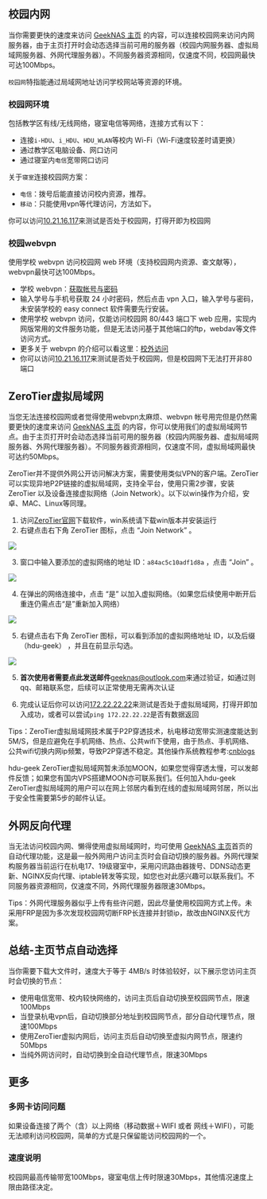## 校园内网 ##
当你需要更快的速度来访问 [GeekNAS 主页](https://hdugeek.me/) 的内容，可以连接校园网来访问内网服务器，由于主页打开时会动态选择当前可用的服务器（校园内网服务器、虚拟局域网服务器、外网代理服务器）。不同服务器资源相同，仅速度不同，校园网最快可达100Mbps。

`校园网`特指能通过局域网地址访问学校网站等资源的环境。

### 校园网环境
包括教学区有线/无线网络，寝室电信等网络，连接方式有以下：

 - 连接`i-HDU`、`i_HDU`、`HDU_WLAN`等校内 Wi-Fi（Wi-Fi速度较差时请更换）
 - 通过教学区电脑设备、网口访问
 - 通过寝室内`电信`宽带网口访问

关于`寝室`连接校园网方案：

 - `电信`：拨号后能直接访问校内资源，推荐。
 - `移动`：只能使用vpn等代理访问，方法如下。

你可以访问[10.21.16.117](http://10.21.16.117)来测试是否处于校园网，打得开即为校园网

### 校园webvpn
使用学校 webvpn 访问校园网 web 环境（支持校园网内资源、查文献等），webvpn最快可达100Mbps。

 - 学校 webvpn：[获取帐号与密码](http://pwd.hdu.edu.cn/vpn.aspx)
 - 输入学号与手机号获取 24 小时密码，然后点击 vpn 入口，输入学号与密码，未安装学校的 easy connect 软件需要先行安装。
 - 使用学校 webvpn 访问，仅能访问校园网 80/443 端口下 web 应用，实现内网版常用的文件服务功能，但是无法访问基于其他端口的ftp，webdav等文件访问方式。
 - 更多关于 webvpn 的介绍可以看这里：[校外访问](http://www.lib.hdu.edu.cn/article4-d057ba7b-234b-43ee-a41d-5ef279f03e8d.html)
 - 你可以访问[10.21.16.117](http://10.21.16.117)来测试是否处于校园网，但是校园网下无法打开非80端口

## ZeroTier虚拟局域网

当您无法连接校园网或者觉得使用webvpn太麻烦、webvpn 帐号用完但是仍然需要更快的速度来访问 [GeekNAS 主页](https://hdugeek.me/) 的内容，你可以使用我们的虚拟局域网节点。由于主页打开时会动态选择当前可用的服务器（校园内网服务器、虚拟局域网服务器、外网代理服务器）。不同服务器资源相同，仅速度不同，虚拟局域网最快可达约50Mbps。

ZeroTier并不提供外网公开访问解决方案，需要使用类似VPN的客户端。ZeroTier可以实现异地P2P链接的虚拟局域网，支持全平台，使用只需2步骤，安装 ZeroTier 以及设备连接虚拟网络（Join Network）。以下以win操作为介绍，安卓、MAC、Linux等同理。

1. 访问[ZeroTier官网](https://www.zerotier.com/download/)下载软件，win系统请下载win版本并安装运行
2. 右键点击右下角 ZeroTier 图标，点击 “Join Network” 。

![](https://geeknas-1252054182.cos.ap-shanghai.myqcloud.com/1591904-20200406144053632-1510049353.png)

3. 窗口中输入要添加的虚拟网络的地址 ID：`a84ac5c10adf1d8a` ，点击 “Join” 。

![](https://geeknas-1252054182.cos.ap-shanghai.myqcloud.com/1591904-20200406144054452-1871050988.png)

4. 在弹出的网络连接中，点击 “是” 以加入虚拟网络。（如果您后续使用中断开后重连仍需点击“是”重新加入网络）

![](https://geeknas-1252054182.cos.ap-shanghai.myqcloud.com/1591904-20200406144055291-1201697383.png)

5. 右键点击右下角 ZeroTier 图标，可以看到添加的虚拟网络地址 ID，以及后缀（hdu-geek） ，并且在前显示勾选。

![](https://geeknas-1252054182.cos.ap-shanghai.myqcloud.com/1591904-20200406144056225-836710985.png)

5. **首次使用者需要点此发送邮件**[geeknas@outlook.com](mailto:geeknas@outlook.com?subject=ZeroTier局域网加入；学号：姓名：)来通过验证，如通过则qq、邮箱联系您，后续可以正常使用无需再次认证

6. 完成认证后你可以访问[172.22.22.22](http://172.22.22.22)来测试是否处于虚拟局域网，打得开即加入成功，或者可以尝试`ping 172.22.22.22`是否有数据返回

Tips：ZeroTier虚拟局域网技术属于P2P穿透技术，杭电移动宽带实测速度能达到5M/S，但是应避免在手机网络、热点、公共wifi下使用，由于热点、手机网络、公共wifi切换内网ip频繁，导致P2P穿透不稳定。其他操作系统教程参考:[cnblogs](https://www.cnblogs.com/Yogile/p/12502311.html)

hdu-geek ZeroTier虚拟局域网暂未添加MOON，如果您觉得穿透太慢，可以发邮件反馈；如果您有国内VPS搭建MOON亦可联系我们。任何加入hdu-geek ZeroTier虚拟局域网的用户可以在网上邻居内看到在线的虚拟局域网邻居，所以出于安全性需要第5步的邮件认证。

## 外网反向代理

当无法访问校园内网、懒得使用虚拟局域网时，均可使用 [GeekNAS 主页](https://hdugeek.me/)首页的自动代理功能，这是最一般外网用户访问主页时会自动切换的服务器。外网代理架构服务器当前运行在杭电17、19级寝室中，采用闪讯路由器拨号、DDNS动态更新、NGINX反向代理、iptable转发等实现，如您也对此感兴趣可以联系我们。不同服务器资源相同，仅速度不同，外网代理服务器限速30Mbps。

Tips：外网代理服务器似乎上传有些许问题，因此尽量使用校园网方式上传。未采用FRP是因为多次发现校园网切断FRP长连接并封锁ip，故改由NGINX反代方案。

## 总结-主页节点自动选择
当你需要下载大文件时，速度大于等于 4MB/s 时体验较好，以下展示您访问主页时会切换的节点：

- 使用电信宽带、校内较快网络的，访问主页后自动切换至校园网节点，限速100Mbps
- 当登录杭电vpn后，自动切换部分地址到校园网节点，部分自动代理节点，限速100Mbps
- 使用ZeroTier虚拟内网后，访问主页后自动切换至虚拟内网节点，限速约50Mbps
- 当纯外网访问时，自动切换到全自动代理节点，限速30Mbps

## 更多
### 多网卡访问问题
如果设备连接了两个（含）以上网络（移动数据＋WIFI 或者 网线＋WIFI），可能无法顺利访问校园网，简单的方式是只保留能访问校园网的一个。

### 速度说明
校园网最高传输带宽100Mbps，寝室电信上传时限速30Mbps，其他情况速度上限由路径决定。